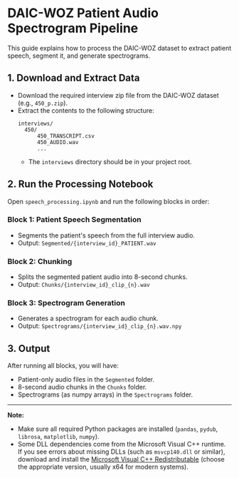 # DAIC-WOZ Patient Audio Spectrogram Pipeline

This guide explains how to process the DAIC-WOZ dataset to extract patient speech, segment it, and generate spectrograms.

## 1. Download and Extract Data

- Download the required interview zip file from the DAIC-WOZ dataset (e.g., `450_p.zip`).
- Extract the contents to the following structure:
  ```
  interviews/
    450/
        450_TRANSCRIPT.csv
        450_AUDIO.wav
        ...
  ```
  - The `interviews` directory should be in your project root.

## 2. Run the Processing Notebook

Open `speech_processing.ipynb` and run the following blocks in order:

### Block 1: Patient Speech Segmentation

- Segments the patient's speech from the full interview audio.
- Output: `Segmented/{interview_id}_PATIENT.wav`

### Block 2: Chunking

- Splits the segmented patient audio into 8-second chunks.
- Output: `Chunks/{interview_id}_clip_{n}.wav`

### Block 3: Spectrogram Generation

- Generates a spectrogram for each audio chunk.
- Output: `Spectrograms/{interview_id}_clip_{n}.wav.npy`

## 3. Output

After running all blocks, you will have:
- Patient-only audio files in the `Segmented` folder.
- 8-second audio chunks in the `Chunks` folder.
- Spectrograms (as numpy arrays) in the `Spectrograms` folder.

---

**Note:**  
- Make sure all required Python packages are installed (`pandas`, `pydub`, `librosa`, `matplotlib`, `numpy`).
- Some DLL dependencies come from the Microsoft Visual C++ runtime.  
  If you see errors about missing DLLs (such as `msvcp140.dll` or similar), download and install the [Microsoft Visual C++ Redistributable](https://learn.microsoft.com/en-us/cpp/windows/latest-supported-vc-redist?view=msvc-170) (choose the appropriate version, usually x64 for modern systems).

